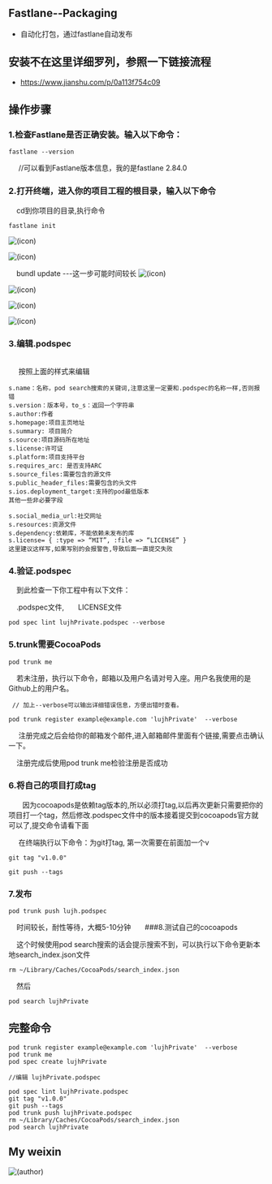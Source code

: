 ## Fastlane--Packaging
* 自动化打包，通过fastlane自动发布

## 安装不在这里详细罗列，参照一下链接流程
*  https://www.jianshu.com/p/0a113f754c09



## 操作步骤


### 1.检查Fastlane是否正确安装。输入以下命令：

```objc
fastlane --version
```
      //可以看到Fastlane版本信息，我的是fastlane 2.84.0
      
### 2.打开终端，进入你的项目工程的根目录，输入以下命令

      cd到你项目的目录,执行命令
      
```objc       
fastlane init
```
![(icon)](https://github.com/daniulaolu/Fastlane--Packaging/blob/master/fastlane%20init_resource/fastlane%20init_01.png)

![(icon)](https://github.com/daniulaolu/Fastlane--Packaging/blob/master/fastlane%20init_resource/fastlane%20init_02.png)

      bundl update ---这一步可能时间较长
![(icon)](https://github.com/daniulaolu/Fastlane--Packaging/blob/master/fastlane%20init_resource/fastlane%20init_03.png)

![(icon)](https://github.com/daniulaolu/Fastlane--Packaging/blob/master/fastlane%20init_resource/fastlane%20init_04.png)

![(icon)](https://github.com/daniulaolu/Fastlane--Packaging/blob/master/fastlane%20init_resource/fastlane%20init_05.png)

![(icon)](https://github.com/daniulaolu/Fastlane--Packaging/blob/master/fastlane%20init_resource/fastlane%20init_06.png)

### 3.编辑.podspec
      
      按照上面的样式来编辑
      
```objc       
s.name：名称，pod search搜索的关键词,注意这里一定要和.podspec的名称一样,否则报错
s.version：版本号，to_s：返回一个字符串
s.author:作者
s.homepage:项目主页地址
s.summary: 项目简介
s.source:项目源码所在地址
s.license:许可证
s.platform:项目支持平台
s.requires_arc: 是否支持ARC
s.source_files:需要包含的源文件
s.public_header_files:需要包含的头文件
s.ios.deployment_target:支持的pod最低版本
其他一些非必要字段

s.social_media_url:社交网址
s.resources:资源文件
s.dependency:依赖库，不能依赖未发布的库
s.license= { :type => “MIT”, :file => “LICENSE” }
这里建议这样写,如果写别的会报警告,导致后面一直提交失败
```

### 4.验证.podspec

      到此检查一下你工程中有以下文件：
      
      .podspec文件,
  
      LICENSE文件

```objc
pod spec lint lujhPrivate.podspec --verbose
```

### 5.trunk需要CocoaPods 

```objc 
pod trunk me
```
      若未注册，执行以下命令，邮箱以及用户名请对号入座。用户名我使用的是Github上的用户名。
 
```objc
 // 加上--verbose可以输出详细错误信息，方便出错时查看。
      
pod trunk register example@example.com 'lujhPrivate'  --verbose
```

      注册完成之后会给你的邮箱发个邮件,进入邮箱邮件里面有个链接,需要点击确认一下。
      
      注册完成后使用pod trunk me检验注册是否成功
      
 ### 6.将自己的项目打成tag
   
      因为cocoapods是依赖tag版本的,所以必须打tag,以后再次更新只需要把你的项目打一个tag，然后修改.podspec文件中的版本接着提交到cocoapods官方就可以了,提交命令请看下面
    
      在终端执行以下命令：为git打tag, 第一次需要在前面加一个v
      
```objc 
git tag "v1.0.0" 
      
git push --tags
```
### 7.发布

```objc 
pod trunk push lujh.podspec
```
      时间较长，耐性等待，大概5-10分钟
      
###8.测试自己的cocoapods

     这个时候使用pod search搜索的话会提示搜索不到，可以执行以下命令更新本地search_index.json文件
  
```objc 
rm ~/Library/Caches/CocoaPods/search_index.json
```
     然后
     
```objc 
pod search lujhPrivate
```

## 完整命令

```objc 
pod trunk register example@example.com 'lujhPrivate'  --verbose
pod trunk me
pod spec create lujhPrivate
 
//编辑 lujhPrivate.podspec
 
pod spec lint lujhPrivate.podspec
git tag "v1.0.0"
git push --tags
pod trunk push lujhPrivate.podspec 
rm ~/Library/Caches/CocoaPods/search_index.json
pod search lujhPrivate
```

## My weixin
![(author)](https://github.com/daniulaolu/PushParameterWithDict-/blob/master/xiaolu.jpg)
